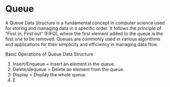 # Queue

A Queue Data Structure is a fundamental concept in computer science used for storing and managing data in a specific order. It follows the principle of “First in, First out” (FIFO), where the first element added to the queue is the first one to be removed. Queues are commonly used in various algorithms and applications for their simplicity and efficiency in managing data flow.

Basic Operations of Queue Data Structure
1. Insert/Enqueue = Insert an element in the queue.
2. Delete/dequeue = Delete an element from the queue.
3. Display = Display the whole queue.
4. E 
